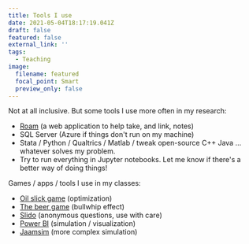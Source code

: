 ```yaml
---
title: Tools I use
date: 2021-05-04T18:17:19.041Z
draft: false
featured: false
external_link: ''
tags:
  - Teaching
image:
  filename: featured
  focal_point: Smart
  preview_only: false
---
```

Not at all inclusive. But some tools I use more often in my research:

* [Roam](https://roamresearch.com/) (a web application to help take, and link, notes)
* SQL Server (Azure if things don't run on my machine)
* Stata / Python / Qualtrics / Matlab / tweak open-source C++ Java ... whatever solves my problem.  
* Try to run everything in Jupyter notebooks. Let me know if there's a better way of doing things!


Games / apps / tools I use in my classes:

* [Oil slick game](https://medium.com/opex-analytics/game-guide-how-to-teach-the-slick-oil-distribution-game-4c24a34e0d63) (optimization)
* [The beer game](https://bgapp.co/) (bullwhip effect)
* [Slido](https://www.sli.do/) (anonymous questions, use with care)
* [Power BI](https://app.powerbi.com/groups/me/reports/73616ed2-cc9c-4322-b3e0-1acce61d3235/ReportSectiona792fb1e1be2d6c476e7) (simulation / visualization)
* [Jaamsim](https://jaamsim.com/) (more complex simulation)
